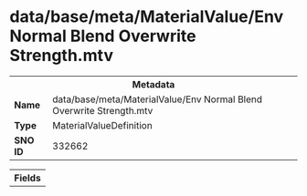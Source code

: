 <h1>data/base/meta/MaterialValue/Env Normal Blend Overwrite Strength.mtv</h1><table><tr><th colspan="100%">Metadata</th></tr><tr><td><b>Name</b></td><td>data/base/meta/MaterialValue/Env Normal Blend Overwrite Strength.mtv</td></tr><tr><td><b>Type</b></td><td>MaterialValueDefinition</td></tr><tr><td><b>SNO ID</b></td><td>332662</td></tr></table>

<table><tr><th colspan="100%">Fields</th></tr></table>

